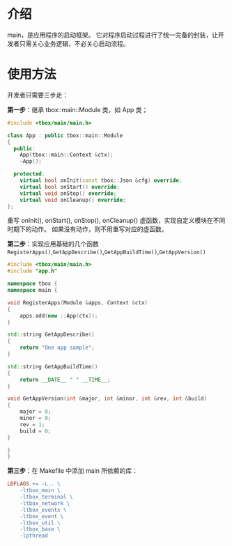 # 介绍

main，是应用程序的启动框架。 
它对程序启动过程进行了统一完备的封装，让开发者只需关心业务逻辑，不必关心启动流程。

# 使用方法

开发者只需要三步走：

**第一步**：继承 tbox::main::Module 类，如 App 类；

```C++
#include <tbox/main/main.h>

class App : public tbox::main::Module
{
  public:
    App(tbox::main::Context &ctx);
    ~App();

  protected:
    virtual bool onInit(const tbox::Json &cfg) override;
    virtual bool onStart() override;
    virtual void onStop() override;
    virtual void onCleanup() override;
};

```
重写 onInit(), onStart(), onStop(), onCleanup() 虚函数，实现自定义模块在不同时期下的动作。
如果没有动作，则不用重写对应的虚函数。

**第二步**：实现应用基础的几个函数`RegisterApps()`,`GetAppDescribe()`,`GetAppBuildTime()`,`GetAppVersion()`

```C++
#include <tbox/main/main.h>
#include "app.h"

namespace tbox {
namespace main {

void RegisterApps(Module &apps, Context &ctx)
{
    apps.add(new ::App(ctx));
}

std::string GetAppDescribe()
{
    return "One app sample";
}

std::string GetAppBuildTime()
{
    return __DATE__ " " __TIME__;
}

void GetAppVersion(int &major, int &minor, int &rev, int &build)
{
    major = 0;
    minor = 0;
    rev = 1;
    build = 0;
}

}
}
```

**第三步**：在 Makefile 中添加 main 所依赖的库：

```Makefile
LDFLAGS += -L.. \
	-ltbox_main \
	-ltbox_terminal \
	-ltbox_network \
	-ltbox_eventx \
	-ltbox_event \
	-ltbox_util \
	-ltbox_base \
	-lpthread
```
